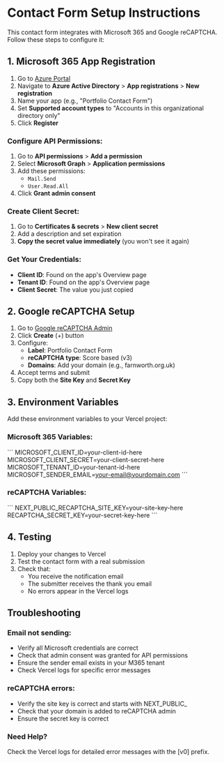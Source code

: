 # Contact Form Setup Instructions

This contact form integrates with Microsoft 365 and Google reCAPTCHA. Follow these steps to configure it:

## 1. Microsoft 365 App Registration

1. Go to [Azure Portal](https://portal.azure.com)
2. Navigate to **Azure Active Directory** > **App registrations** > **New registration**
3. Name your app (e.g., "Portfolio Contact Form")
4. Set **Supported account types** to "Accounts in this organizational directory only"
5. Click **Register**

### Configure API Permissions:
1. Go to **API permissions** > **Add a permission**
2. Select **Microsoft Graph** > **Application permissions**
3. Add these permissions:
   - `Mail.Send`
   - `User.Read.All`
4. Click **Grant admin consent**

### Create Client Secret:
1. Go to **Certificates & secrets** > **New client secret**
2. Add a description and set expiration
3. **Copy the secret value immediately** (you won't see it again)

### Get Your Credentials:
- **Client ID**: Found on the app's Overview page
- **Tenant ID**: Found on the app's Overview page
- **Client Secret**: The value you just copied

## 2. Google reCAPTCHA Setup

1. Go to [Google reCAPTCHA Admin](https://www.google.com/recaptcha/admin)
2. Click **Create** (+) button
3. Configure:
   - **Label**: Portfolio Contact Form
   - **reCAPTCHA type**: Score based (v3)
   - **Domains**: Add your domain (e.g., farnworth.org.uk)
4. Accept terms and submit
5. Copy both the **Site Key** and **Secret Key**

## 3. Environment Variables

Add these environment variables to your Vercel project:

### Microsoft 365 Variables:
\`\`\`
MICROSOFT_CLIENT_ID=your-client-id-here
MICROSOFT_CLIENT_SECRET=your-client-secret-here
MICROSOFT_TENANT_ID=your-tenant-id-here
MICROSOFT_SENDER_EMAIL=your-email@yourdomain.com
\`\`\`

### reCAPTCHA Variables:
\`\`\`
NEXT_PUBLIC_RECAPTCHA_SITE_KEY=your-site-key-here
RECAPTCHA_SECRET_KEY=your-secret-key-here
\`\`\`

## 4. Testing

1. Deploy your changes to Vercel
2. Test the contact form with a real submission
3. Check that:
   - You receive the notification email
   - The submitter receives the thank you email
   - No errors appear in the Vercel logs

## Troubleshooting

### Email not sending:
- Verify all Microsoft credentials are correct
- Check that admin consent was granted for API permissions
- Ensure the sender email exists in your M365 tenant
- Check Vercel logs for specific error messages

### reCAPTCHA errors:
- Verify the site key is correct and starts with NEXT_PUBLIC_
- Check that your domain is added to reCAPTCHA admin
- Ensure the secret key is correct

### Need Help?
Check the Vercel logs for detailed error messages with the [v0] prefix.
